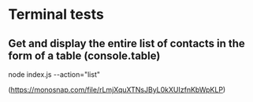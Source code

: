 # Terminal tests
## Get and display the entire list of contacts in the form of a table (console.table)

node index.js --action="list"

(https://monosnap.com/file/rLmjXquXTNsJByL0kXUIzfnKbWpKLP)
